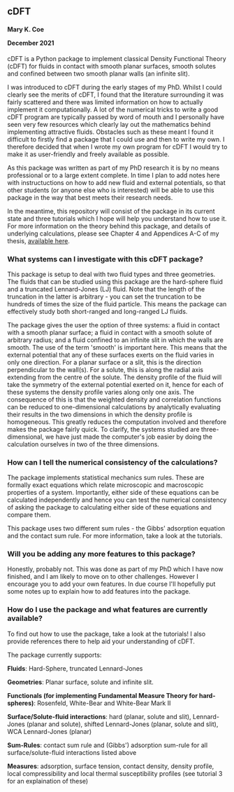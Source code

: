 <h2>cDFT</h2>
<h4>Mary K. Coe

December 2021</h4>

cDFT is a Python package to implement classical Density Functional Theory (cDFT) for fluids 
in contact with smooth planar surfaces, smooth solutes and confined between two smooth planar
walls (an infinite slit).

I was introduced to cDFT during the early stages of my PhD. Whilst I could clearly see the 
merits of cDFT, I found that the literature surrounding it was fairly scattered and there
was limited information on how to actually implement it computationally. A lot of the numerical
tricks to write a good cDFT program are typically passed by word of mouth and I personally
have seen very few resources which clearly lay out the mathematics behind implementing 
attractive fluids. Obstacles such as these meant I found it difficult to firstly find a package
that I could use and then to write my own. I therefore decided that when I wrote my own program 
for cDFT I would try to make it as user-friendly and freely available as possible. 

As this package was written as part of my PhD research it is by no means professional or
to a large extent complete. In time I plan to add notes here with instructuctions on how to
add new fluid and external potentials, so that other students (or anyone else who is interested)
will be able to use this package in the way that best meets their research needs. 

In the meantime, this repository will consist of the package in its current state and three
tutorials which I hope will help you understand how to use it. For more information on the theory
behind this package, and details of underlying calculations, please see Chapter 4 and Appendices
A-C of my thesis, <a href = https://research-information.bris.ac.uk/ws/portalfiles/portal/304220732/Thesis_Mary_Coe.pdf> available here</a>.


<h3>What systems can I investigate with this cDFT package?</h3>

This package is setup to deal with two fluid types and three geometries. The fluids that can be
studied using this package are the hard-sphere fluid and a truncated Lennard-Jones (LJ) fluid. Note
that the length of the truncation in the latter is arbitrary - you can set the truncation to be
hundreds of times the size of the fluid particle. This means the package can effectively study both
short-ranged and long-ranged LJ fluids.

The package gives the user the option of three systems: a fluid in contact with a smooth planar 
surface; a fluid in contact with a smooth solute of arbitrary radius; and a fluid confined to
an infinite slit in which the walls are smooth. The use of the term 'smooth' is important here.
This means that the external potential that any of these surfaces exerts on the fluid varies in
only one direction. For a planar surface or a slit, this is the direction perpendicular to the
wall(s). For a solute, this is along the radial axis extending from the centre of the solute.
The density profile of the fluid will take the symmetry of the external potential exerted on it,
hence for each of these systems the density profile varies along only one axis. The consequence
of this is that the weighted density and correlation functions can be reduced to one-dimensional
calculations by analytically evaluating their results in the two dimensions in which the density
profile is homogeneous. This greatly reduces the computation involved and therefore makes the
package fairly quick. To clarify, the systems studied are three-dimensional, we have just made the
computer's job easier by doing the calculation ourselves in two of the three dimensions.

<h3>How can I tell the numerical consistency of the calculations?</h3>

The package implements statistical mechanics sum rules. These are formally exact equations which
relate microscopic and macroscopic properties of a system. Importantly, either side of these 
equations can be calculated independently and hence you can test the numerical consistency of 
asking the package to calculating either side of these equations and compare them.

This package uses two different sum rules - the Gibbs' adsorption equation and the contact sum 
rule. For more information, take a look at the tutorials.


<h3>Will you be adding any more features to this package?</h3>

Honestly, probably not. This was done as part of my PhD which I have now finished, and I am likely
to move on to other challenges. However I encourage you to add your own features. In due course
I'll hopefully put some notes up to explain how to add features into the package.


<h3>How do I use the package and what features are currently available?</h3>

To find out how to use the package, take a look at the tutorials! I also provide references there
to help aid your understanding of cDFT.

The package currently supports:

<b>Fluids</b>: Hard-Sphere, truncated Lennard-Jones

<b>Geometries</b>: Planar surface, solute and infinite slit.

<b>Functionals (for implementing Fundamental Measure Theory for hard-spheres)</b>: Rosenfeld, White-Bear
  and White-Bear Mark II
  
<b>Surface/Solute-fluid interactions</b>: hard (planar, solute and slit), Lennard-Jones (planar and solute), 
  shifted Lennard-Jones (planar, solute and slit), WCA Lennard-Jones (planar)
  
<b>Sum-Rules</b>: contact sum rule and (Gibbs') adsorption sum-rule for all surface/solute-fluid interactions
  listed above
  
<b>Measures</b>: adsorption, surface tension, contact density, density profile, local compressibility and
  local thermal susceptibility profiles (see tutorial 3 for an explaination of these)
 
  






